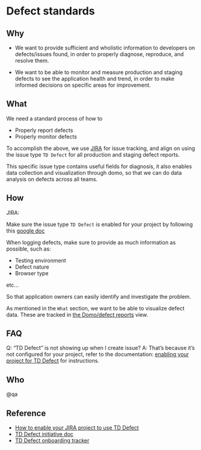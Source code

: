 # Defect standards

## Why

- We want to provide sufficient and wholistic information to developers on defects/issues found, in order to properly diagnose, reproduce, and resolve them.

- We want to be able to monitor and measure production and staging defects to see the application health and trend, in order to make informed decisions on specific areas for improvement.

## What

We need a standard process of how to
- Properly report defects
- Properly monitor defects

To accomplish the above, we use [JIRA][JIRA] for issue tracking, and align on using the issue type `TD Defect` for all production and staging defect reports.

This specific issue type contains useful fields for diagnosis, it also enables data collection and visualization through domo, so that we can do data analysis on defects across all teams.

## How

JIRA:

Make sure the issue type `TD Defect` is enabled for your project by following this [google doc][Enable TD Defect]

When logging defects, make sure to provide as much information as possible, such as:

- Testing environment
- Defect nature
- Browser type

etc...

So that application owners can easily identify and investigate the problem.

As mentioned in the `What` section, we want to be able to visualize defect data.
These are tracked in [the Domo/defect reports][DOMO: defect] view.

## FAQ

Q: “TD Defect” is not showing up when I create issue?
A: That’s because it’s not configured for your project, refer to the documentation: [enabling your project for TD Defect][Enable TD Defect] for instructions.


## Who

@qa

## Reference
* [How to enable your JIRA project to use TD Defect](https://drive.google.com/open?id=1RnsCCp0q7grCmi2nRqOB0-Cnhd1mMBox7uhUSg1EB2k)
* [TD Defect initiative doc](https://docs.google.com/document/d/1kupC2NN8nfqjnRILcpYNbeiDbMOye9ngK0T8hL3wqw8)
* [TD Defect onboarding tracker](https://drive.google.com/open?id=1Wk4Ap_eaUIdess_sZUlIrBTxwzrwdM8NX0wkvXOiAhg)

[Enable TD Defect]: https://docs.google.com/document/d/1RnsCCp0q7grCmi2nRqOB0-Cnhd1mMBox7uhUSg1EB2k
[JIRA]: https://telusdigital.atlassian.net
[DOMO: defect]: https://telus.domo.com/page/1527406136